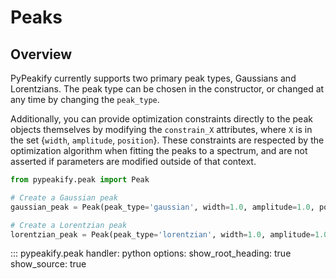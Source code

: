 # Peaks

<!-- PyPeakify is inherently object-oriented, and the `Peak` class is the primary object used to represent peaks in spectra. -->

## Overview

PyPeakify currently supports two primary peak types, Gaussians and Lorentzians. The peak type can be chosen in the constructor, or changed at any time by changing the `peak_type`.

Additionally, you can provide optimization constraints directly to the peak objects themselves by modifying the `constrain_X` attributes, where `X` is in the set {`width`, `amplitude`, `position`}. These constraints are respected by the optimization algorithm when fitting the peaks to a spectrum, and are not asserted if parameters are modified outside of that context.

```python
from pypeakify.peak import Peak

# Create a Gaussian peak
gaussian_peak = Peak(peak_type='gaussian', width=1.0, amplitude=1.0, position=0.0)

# Create a Lorentzian peak
lorentzian_peak = Peak(peak_type='lorentzian', width=1.0, amplitude=1.0, position=0.0)
```

::: pypeakify.peak
    handler: python
    options:
      show_root_heading: true
      show_source: true

